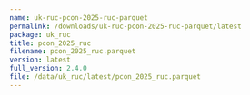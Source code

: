 ```yaml
---
name: uk-ruc-pcon-2025-ruc-parquet
permalink: /downloads/uk-ruc-pcon-2025-ruc-parquet/latest
package: uk_ruc
title: pcon_2025_ruc
filename: pcon_2025_ruc.parquet
version: latest
full_version: 2.4.0
file: /data/uk_ruc/latest/pcon_2025_ruc.parquet
---
```

